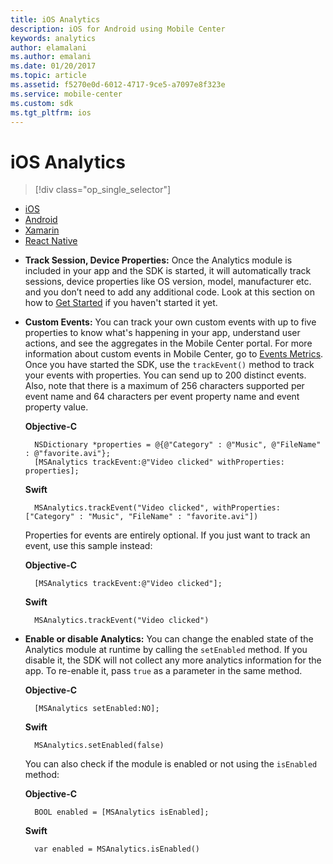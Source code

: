 ```yaml
---
title: iOS Analytics
description: iOS for Android using Mobile Center
keywords: analytics
author: elamalani
ms.author: emalani
ms.date: 01/20/2017
ms.topic: article
ms.assetid: f5270e0d-6012-4717-9ce5-a7097e8f323e
ms.service: mobile-center
ms.custom: sdk
ms.tgt_pltfrm: ios
---
```


# iOS Analytics

> [!div class="op_single_selector"]
- [iOS](ios.md)
- [Android](android.md)
- [Xamarin](xamarin.md)
- [React Native](react-native.md)

* **Track Session, Device Properties:**  Once the Analytics module is included in your app and the SDK is started, it will automatically track sessions, device properties like OS version, model, manufacturer etc. and you don’t need to add any additional code.
    Look at this section on how to [Get Started](/sdk/iOS/getting-started) if you haven't started it yet.

* **Custom Events:** You can track your own custom events with up to five properties to know what's happening in your app, understand user actions, and see the aggregates in the Mobile Center portal. For more information about custom events in Mobile Center, go to [Events Metrics](/analytics/understand-events). Once you have started the SDK, use the `trackEvent()` method to track your events with properties. You can send up to 200 distinct events. Also, note that there is a maximum of 256 characters supported per event name and 64 characters per event property name and event property value.

    **Objective-C**

        NSDictionary *properties = @{@"Category" : @"Music", @"FileName" : @"favorite.avi"};
        [MSAnalytics trackEvent:@"Video clicked" withProperties: properties];

    **Swift**

        MSAnalytics.trackEvent("Video clicked", withProperties: ["Category" : "Music", "FileName" : "favorite.avi"])


   Properties for events are entirely optional. If you just want to track an event, use this sample instead:

    **Objective-C**

        [MSAnalytics trackEvent:@"Video clicked"];


    **Swift**

        MSAnalytics.trackEvent("Video clicked")


* **Enable or disable Analytics:**  You can change the enabled state of the Analytics module at runtime by calling the `setEnabled` method. If you disable it, the SDK will not collect any more analytics information for the app. To re-enable it, pass `true` as a parameter in the same method.

    **Objective-C**

        [MSAnalytics setEnabled:NO];


    **Swift**

        MSAnalytics.setEnabled(false)


    You can also check if the module is enabled or not using the `isEnabled` method:

    **Objective-C**

        BOOL enabled = [MSAnalytics isEnabled];


    **Swift**

        var enabled = MSAnalytics.isEnabled()

